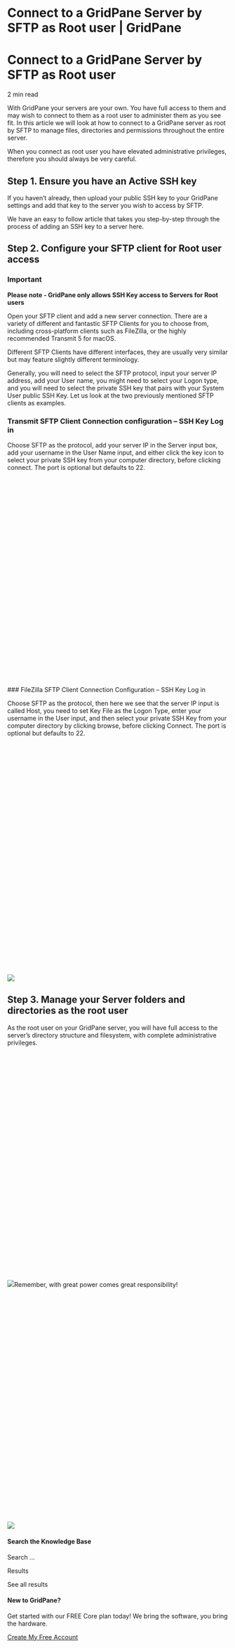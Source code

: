 # Connect to a GridPane Server by SFTP as Root user | GridPane

# Connect to a GridPane Server by SFTP as Root user

 

2 min read 

With GridPane your servers are your own. You have full access to them and may wish to connect to them as a root user to administer them as you see fit. In this article we will look at how to connect to a GridPane server as root by SFTP to manage files, directories and permissions throughout the entire server.

When you connect as root user you have elevated administrative privileges, therefore you should always be very careful.

 

## Step 1. Ensure you have an Active SSH key

If you haven’t already, then upload your public SSH key to your GridPane settings and add that key to the server you wish to access by SFTP.

We have an easy to follow article that takes you step-by-step through the process of adding an SSH key to a server here.

 

## Step 2. Configure your SFTP client for Root user access

 

 

### Important

**Please note - GridPane only allows SSH Key access to Servers for Root users**

Open your SFTP client and add a new server connection. There are a variety of different and fantastic SFTP Clients for you to choose from, including cross-platform clients such as FileZilla, or the highly recommended Transmit 5 for macOS.

Different SFTP Clients have different interfaces, they are usually very similar but may feature slightly different terminology.

Generally, you will need to select the SFTP protocol, input your server IP address, add your User name, you might need to select your Logon type, and you will need to select the private SSH key that pairs with your System User public SSH Key. Let us look at the two previously mentioned SFTP clients as examples.

### Transmit SFTP Client Connection configuration – SSH Key Log in

Choose SFTP as the protocol, add your server IP in the Server input box, add your username in the User Name input, and either click the key icon to select your private SSH key from your computer directory, before clicking connect. The port is optional but defaults to 22.

![](data:image/svg+xml,%3Csvg%20xmlns='http://www.w3.org/2000/svg'%20width='1824'%20height='1720'%20viewBox='0%200%201824%201720'%3E%3C/svg%3E)### FileZilla SFTP Client Connection Configuration – SSH Key Log in

Choose SFTP as the protocol, then here we see that the server IP input is called Host, you need to set Key File as the Logon Type, enter your username in the User input, and then select your private SSH Key from your computer directory by clicking browse, before clicking Connect. The port is optional but defaults to 22.

![](data:image/svg+xml,%3Csvg%20xmlns='http://www.w3.org/2000/svg'%20width='2006'%20height='2096'%20viewBox='0%200%202006%202096'%3E%3C/svg%3E)![](https://s3.us-east-2.wasabisys.com/gridpanekb/Connect-to-GridPane-Server-by-SFTPs-Root-user/5d77bed08040d.png) 

## Step 3. Manage your Server folders and directories as the root user

As the root user on your GridPane server, you will have full access to the server’s directory structure and filesystem, with complete administrative privileges.

![](data:image/svg+xml,%3Csvg%20xmlns='http://www.w3.org/2000/svg'%20width='1824'%20height='1876'%20viewBox='0%200%201824%201876'%3E%3C/svg%3E)![](https://s3.us-east-2.wasabisys.com/gridpanekb/Connect-to-GridPane-Server-by-SFTPs-Root-user/5d77bed1c68a4.png)Remember, with great power comes great responsibility!

![](data:image/svg+xml,%3Csvg%20xmlns='http://www.w3.org/2000/svg'%20width='1824'%20height='1876'%20viewBox='0%200%201824%201876'%3E%3C/svg%3E)![](https://s3.us-east-2.wasabisys.com/gridpanekb/Connect-to-GridPane-Server-by-SFTPs-Root-user/5d77bed35bf4f.png) 

 

#### Search the Knowledge Base

Search ...

 Results

See all results

#### New to GridPane?

Get started with our FREE Core plan today! We bring the software, you bring the hardware.

[Create My Free Account](https://gridpane.com/checkout/?plan=core)

